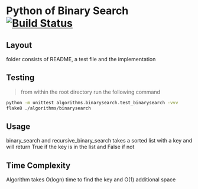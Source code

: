 # Python of Binary Search [![Build Status](https://travis-ci.org/lukebiggerstaff/simple-python-algorithms.svg?branch=master)](https://travis-ci.org/lukebiggerstaff/simple-python-algorithms)

## Layout
folder consists of README, a test file and the implementation

## Testing
> from within the root directory run the following command
```sh
python -m unittest algorithms.binarysearch.test_binarysearch -vvv
flake8 ./algorithms/binarysearch
```

## Usage
binary_search and recursive_binary_search takes a sorted list with a key and will return True if the key is in the list and False if not

## Time Complexity
Algorithm takes O(logn) time to find the key and O(1) additional space
